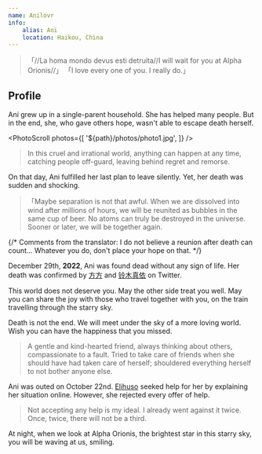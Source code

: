 ```yaml
---
name: Anilovr
info:
    alias: Ani
    location: Haikou, China
---
```


>「//La homa mondo devus esti detruita//I will wait for you at Alpha Orionis//」
>「I love every one of you. I really do.」

## Profile

Ani grew up in a single-parent household.
She has helped many people.
But in the end, she, who gave others hope, wasn't able to escape death herself.

<PhotoScroll photos={[ '${path}/photos/photo1.jpg', ]} />

> In this cruel and irrational world,
> anything can happen at any time,
> catching people off-guard,
> leaving behind regret and remorse.

On that day, Ani fulfilled her last plan to leave silently.
Yet, her death was sudden and shocking.

>「Maybe separation is not that awful.
> When we are dissolved into wind after millions of hours,
> we will be reunited as bubbles in the same cup of beer.
> No atoms can truly be destroyed in the universe.
> Sooner or later, we will be together again.

{/*
Comments from the translator:
I do not believe a reunion after death can count...
Whatever you do, don't place your hope on that.
*/}

December 29th, **2022**, Ani was found dead without any sign of life.
Her death was confirmed by [方方](https://twitter.com/fang050722) and [铃木真依](https://twitter.com/MissSuzuki23) on Twitter.

This world does not deserve you.
May the other side treat you well.
May you can share the joy with those who travel together with you,
on the train travelling through the starry sky.

Death is not the end.
We will meet under the sky of a more loving world.
Wish you can have the happiness that you missed.

> A gentle and kind-hearted friend,
> always thinking about others,
> compassionate to a fault.
> Tried to take care of friends when she should have had taken care of herself;
> shouldered everything herself to not bother anyone else.

Ani was outed on October 22nd.
[Elihuso](https://twitter.com/ElihusoQ) seeked help for her by explaining her situation online.
However, she rejected every offer of help.

> Not accepting any help is my ideal.
> I already went against it twice.
> Once, twice, there will not be a third.

At night, when we look at Alpha Orionis, the brightest star in this starry sky,
you will be waving at us, smiling.
